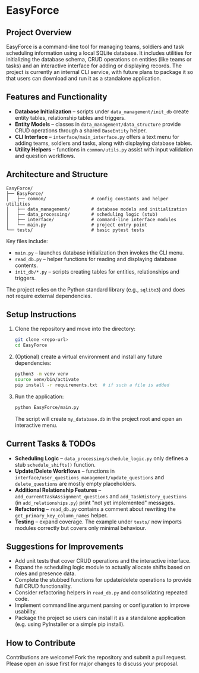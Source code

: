 # EasyForce

## Project Overview
EasyForce is a command-line tool for managing teams, soldiers and task scheduling information using a local SQLite database. It includes utilities for initializing the database schema, CRUD operations on entities (like teams or tasks) and an interactive interface for adding or displaying records. The project is currently an internal CLI service, with future plans to package it so that users can download and run it as a standalone application.

## Features and Functionality
- **Database Initialization** – scripts under `data_management/init_db` create entity tables, relationship tables and triggers.
- **Entity Models** – classes in `data_management/data_structure` provide CRUD operations through a shared `BaseEntity` helper.
- **CLI Interface** – `interface/main_interface.py` offers a text menu for adding teams, soldiers and tasks, along with displaying database tables.
- **Utility Helpers** – functions in `common/utils.py` assist with input validation and question workflows.

## Architecture and Structure
```
EasyForce/
├── EasyForce/
│   ├── common/                 # config constants and helper utilities
│   ├── data_management/        # database models and initialization
│   ├── data_processing/        # scheduling logic (stub)
│   ├── interface/              # command-line interface modules
│   └── main.py                 # project entry point
└── tests/                      # basic pytest tests
```
Key files include:
- `main.py` – launches database initialization then invokes the CLI menu.
- `read_db.py` – helper functions for reading and displaying database contents.
- `init_db/*.py` – scripts creating tables for entities, relationships and triggers.

The project relies on the Python standard library (e.g., `sqlite3`) and does not require external dependencies.

## Setup Instructions
1. Clone the repository and move into the directory:
   ```bash
   git clone <repo-url>
   cd EasyForce
   ```
2. (Optional) create a virtual environment and install any future dependencies:
   ```bash
   python3 -m venv venv
   source venv/bin/activate
   pip install -r requirements.txt  # if such a file is added
   ```
3. Run the application:
   ```bash
   python EasyForce/main.py
   ```
   The script will create `my_database.db` in the project root and open an interactive menu.

## Current Tasks & TODOs
- **Scheduling Logic** – `data_processing/schedule_logic.py` only defines a stub `schedule_shifts()` function.
- **Update/Delete Workflows** – functions in `interface/user_questions_management/update_questions` and `delete_questions` are mostly empty placeholders.
- **Additional Relationship Features** – `add_currentTaskAssignment_questions` and `add_TaskHistory_questions` (in `add_relationships.py`) print "not yet implemented" messages.
- **Refactoring** – `read_db.py` contains a comment about rewriting the `get_primary_key_column_names` helper.
- **Testing** – expand coverage. The example under `tests/` now imports modules correctly but covers only minimal behaviour.

## Suggestions for Improvements
- Add unit tests that cover CRUD operations and the interactive interface.
- Expand the scheduling logic module to actually allocate shifts based on roles and presence data.
- Complete the stubbed functions for update/delete operations to provide full CRUD functionality.
- Consider refactoring helpers in `read_db.py` and consolidating repeated code.
- Implement command line argument parsing or configuration to improve usability.
- Package the project so users can install it as a standalone application (e.g. using PyInstaller or a simple pip install).

## How to Contribute
Contributions are welcome! Fork the repository and submit a pull request. Please open an issue first for major changes to discuss your proposal.
